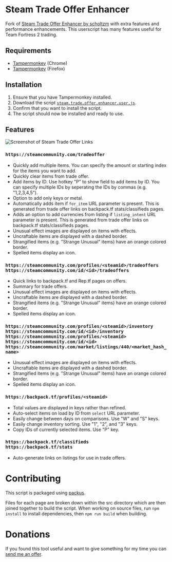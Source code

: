 # Steam Trade Offer Enhancer

Fork of [Steam Trade Offer Enhancer by scholtzm](https://github.com/scholtzm/steam-trade-offer-enhancer) with extra features and performance enhancements. This userscript has many features useful for Team Fortress 2 trading.

## Requirements
* [Tampermonkey](https://chrome.google.com/webstore/detail/tampermonkey/dhdgffkkebhmkfjojejmpbldmpobfkfo?hl=en) (Chrome)
* [Tampermonkey](https://addons.mozilla.org/en-US/firefox/addon/tampermonkey/) (Firefox)

## Installation
1. Ensure that you have Tampermonkey installed.
2. Download the script [`steam.trade.offer.enhancer.user.js`](steam.trade.offer.enhancer.user.js?raw=true).
3. Confirm that you want to install the script.
4. The script should now be installed and ready to use.

## Features

![Screenshot of Steam Trade Offer Links](/images/1.8.0_offers_1.png?raw=true)

### ```https://steamcommunity.com/tradeoffer```
- Quickly add multiple items. You can specify the amount or starting index for the items you want to add.
- Quickly clear items from trade offer.
- Add items by ID. Use hotkey "P" to show field to add items by ID. You can specify multiple IDs by seperating the IDs by commas (e.g. "1,2,3,4,5").
- Option to add only keys or metal.
- Automatically adds item if `for_item` URL parameter is present. This is generated from trade offer links on backpack.tf stats/classifieds pages.
- Adds an option to add currencies from listing if `listing_intent` URL parameter is present. This is generated from trade offer links on backpack.tf stats/classifieds pages.
- Unusual effect images are displayed on items with effects.
- Uncraftable items are displayed with a dashed border.
- Strangified items (e.g. "Strange Unusual" items) have an orange colored border.
- Spelled items display an icon.

### ```https://steamcommunity.com/profiles/<steamid>/tradeoffers```<br/>```https://steamcommunity.com/id/<id>/tradeoffers```
- Quick links to backpack.tf and Rep.tf pages on offers.
- Summary for trade offers.
- Unusual effect images are displayed on items with effects.
- Uncraftable items are displayed with a dashed border.
- Strangified items (e.g. "Strange Unusual" items) have an orange colored border.
- Spelled items display an icon.

### ```https://steamcommunity.com/profiles/<steamid>/inventory```<br/>```https://steamcommunity.com/id/<id>/inventory```<br/>```https://steamcommunity.com/profiles/<steamid>```<br/>```https://steamcommunity.com/id/<id>```<br/>```https://steamcommunity.com/market/listings/440/<market_hash_name>```
- Unusual effect images are displayed on items with effects.
- Uncraftable items are displayed with a dashed border.
- Strangified items (e.g. "Strange Unusual" items) have an orange colored border.
- Spelled items display an icon.

### ```https://backpack.tf/profiles/<steamid>```
- Total values are displayed in keys rather than refined.
- Auto-select items on load by ID from `select` URL parameter.
- Easily change between days on comparisons. Use "W" and "S" keys.
- Easily change inventory sorting. Use "1", "2", and "3" keys.
- Copy IDs of currently selected items. Use "P" key.

### ```https://backpack.tf/classifieds```<br/>```https://backpack.tf/stats```
- Auto-generate links on listings for use in trade offers.

# Contributing

This script is packaged using [packus](https://github.com/juliarose/packus).

Files for each page are broken down within the src directory which are then joined together to build the script. When working on source files, run ```npm install``` to install dependencies, then ```npm run build``` when building.

# Donations

If you found this tool useful and want to give something for my time you can [send me an offer](https://steamcommunity.com/tradeoffer/new/?partner=119913840&token=ybdKNJEA).